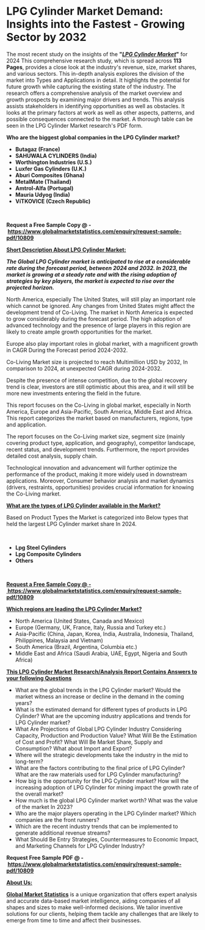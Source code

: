 <h1>LPG Cylinder Market Demand: Insights into the Fastest - Growing Sector by 2032</h1>
<p>The most recent study on the insights of the <strong>"</strong><a href="https://www.globalmarketstatistics.com/market-reports/lpg-cylinder-market-10809"><strong><em>LPG Cylinder Market</em></strong></a><strong>"</strong>&nbsp;for 2024 This comprehensive research study, which is spread across <strong>113 Pages</strong>, provides a close look at the industry's revenue, size, market shares, and various sectors. This in-depth analysis explores the division of the market into Types and Applications in detail. It highlights the potential for future growth while capturing the existing state of the industry. The research offers a comprehensive analysis of the market overview and growth prospects by examining major drivers and trends. This analysis assists stakeholders in identifying opportunities as well as obstacles. It looks at the primary factors at work as well as other aspects, patterns, and possible consequences connected to the market. A thorough table can be seen in the LPG Cylinder Market research's PDF form.</p>
<p><strong>Who are the biggest global companies in the LPG Cylinder market?<br /></strong></p>
<ul>
<li><strong>Butagaz (France)</strong></li>
<li><strong>SAHUWALA CYLINDERS (India)</strong></li>
<li><strong>Worthington Industries (U.S.)</strong></li>
<li><strong>Luxfer Gas Cylinders (U.K.)</strong></li>
<li><strong>Aburi Composites (Ghana)</strong></li>
<li><strong>MetalMate (Thailand)</strong></li>
<li><strong>Amtrol-Alfa (Portugal)</strong></li>
<li><strong>Mauria Udyog (India)</strong></li>
<li><strong>V&iacute;TKOVICE (Czech Republic)</strong></li>
</ul>
<p>&nbsp;</p>
<p><strong>Request a Free Sample Copy @ -&nbsp;</strong><a href="https://www.globalmarketstatistics.com/enquiry/request-sample-pdf/10809"><strong>https://www.globalmarketstatistics.com/enquiry/request-sample-pdf/10809</strong></a></p>
<p><strong><u>Short Description About LPG Cylinder Market:</u></strong></p>
<p><strong><em>The Global LPG Cylinder market is anticipated to rise at a considerable rate during the forecast period, between 2024 and 2032. In 2023, the market is growing at a steady rate and with the rising adoption of strategies by key players, the market is expected to rise over the projected horizon.</em></strong></p>
<p>North America, especially The United States, will still play an important role which cannot be ignored. Any changes from United States might affect the development trend of Co-Living. The market in North America is expected to grow considerably during the forecast period. The high adoption of advanced technology and the presence of large players in this region are likely to create ample growth opportunities for the market.</p>
<p>Europe also play important roles in global market, with a magnificent growth in CAGR During the Forecast period 2024-2032.</p>
<p>Co-Living Market size is projected to reach Multimillion USD by 2032, In comparison to 2024, at unexpected CAGR during 2024-2032.</p>
<p>Despite the presence of intense competition, due to the global recovery trend is clear, investors are still optimistic about this area, and it will still be more new investments entering the field in the future.</p>
<p>This report focuses on the Co-Living in global market, especially in North America, Europe and Asia-Pacific, South America, Middle East and Africa. This report categorizes the market based on manufacturers, regions, type and application.</p>
<p>The report focuses on the Co-Living market size, segment size (mainly covering product type, application, and geography), competitor landscape, recent status, and development trends. Furthermore, the report provides detailed cost analysis, supply chain.</p>
<p>Technological innovation and advancement will further optimize the performance of the product, making it more widely used in downstream applications. Moreover, Consumer behavior analysis and market dynamics (drivers, restraints, opportunities) provides crucial information for knowing the Co-Living market.</p>
<p><strong><u>What are the types of LPG Cylinder available in the Market?</u></strong></p>
<p>Based on Product Types the Market is categorized into Below types that held the largest LPG Cylinder market share In 2024.</p>
<p>&nbsp;</p>
<ul>
<li><strong>Lpg Steel Cylinders</strong></li>
<li><strong>Lpg Composite Cylinders</strong></li>
<li><strong>Others</strong></li>
</ul>
<p>&nbsp;</p>
<p><strong><u>Request a Free Sample Copy @ -&nbsp;</u></strong><a href="https://www.globalmarketstatistics.com/enquiry/request-sample-pdf/10809"><strong>https://www.globalmarketstatistics.com/enquiry/request-sample-pdf/10809</strong></a></p>
<p><strong><u>Which regions are leading the LPG Cylinder Market?</u></strong></p>
<ul>
<li>North America (United States, Canada and Mexico)</li>
<li>Europe (Germany, UK, France, Italy, Russia and Turkey etc.)</li>
<li>Asia-Pacific (China, Japan, Korea, India, Australia, Indonesia, Thailand, Philippines, Malaysia and Vietnam)</li>
<li>South America (Brazil, Argentina, Columbia etc.)</li>
<li>Middle East and Africa (Saudi Arabia, UAE, Egypt, Nigeria and South Africa)</li>
</ul>
<p><strong><u>This LPG Cylinder Market Research/Analysis Report Contains Answers to your following Questions</u></strong></p>
<ul>
<li>What are the global trends in the LPG Cylinder market? Would the market witness an increase or decline in the demand in the coming years?</li>
<li>What is the estimated demand for different types of products in LPG Cylinder? What are the upcoming industry applications and trends for LPG Cylinder market?</li>
<li>What Are Projections of Global LPG Cylinder Industry Considering Capacity, Production and Production Value? What Will Be the Estimation of Cost and Profit? What Will Be Market Share, Supply and Consumption? What about Import and Export?</li>
<li>Where will the strategic developments take the industry in the mid to long-term?</li>
<li>What are the factors contributing to the final price of LPG Cylinder? What are the raw materials used for LPG Cylinder manufacturing?</li>
<li>How big is the opportunity for the LPG Cylinder market? How will the increasing adoption of LPG Cylinder for mining impact the growth rate of the overall market?</li>
<li>How much is the global LPG Cylinder market worth? What was the value of the market In 2023?</li>
<li>Who are the major players operating in the LPG Cylinder market? Which companies are the front runners?</li>
<li>Which are the recent industry trends that can be implemented to generate additional revenue streams?</li>
<li>What Should Be Entry Strategies, Countermeasures to Economic Impact, and Marketing Channels for LPG Cylinder Industry?</li>
</ul>
<p><strong>Request Free Sample PDF @ -&nbsp;</strong><a href="https://www.globalmarketstatistics.com/enquiry/request-sample-pdf/10809"><strong>https://www.globalmarketstatistics.com/enquiry/request-sample-pdf/10809</strong></a></p>
<p><strong><u>About Us:</u></strong></p>
<p><a href="https://www.globalmarketstatistics.com/enquiry/request-sample-pdf/10809"><strong>Global Market Statistics</strong></a>&nbsp;is a unique organization that offers expert analysis and accurate data-based market intelligence, aiding companies of all shapes and sizes to make well-informed decisions. We tailor inventive solutions for our clients, helping them tackle any challenges that are likely to emerge from time to time and affect their businesses.</p>